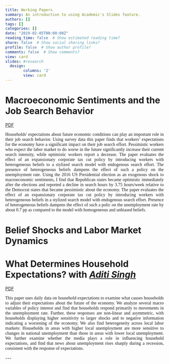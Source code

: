 ```yaml
---
title: Working Papers
summary: An introduction to using Academic's Slides feature.
authors: []
tags: []
categories: []
date: "2019-02-05T00:00:00Z"
reading_time: false  # Show estimated reading time?
share: false  # Show social sharing links?
profile: false  # Show author profile?
comments: false  # Show comments?
view: card
slides: #research
  design:
        columns: '2'
        view: card 
---
```


 # Macroeconomic Sentiments and the Job Search Behavior
[PDF](content/publication/macroeconomic-sentiments-job-search/macroeconomic-sentiments-job-search.pdf)

<p style="font-family:rose;text-align: justify;">Households' expectations about future economic conditions can play an important role in their job search behavior. Using survey data this paper finds that workers’ expectations for the economy have a significant impact on their job search effort. Pessimistic workers who expect the labor market to do worse in the future significantly increase their current search intensity, while optimistic workers report a decrease. The paper evaluates the effect of an expansionary corporate tax cut policy by introducing workers with heterogeneous beliefs to a stylized search model with endogenous search effort. The presence of heterogeneous beliefs dampens the effect of such a policy on the unemployment rate. Using the 2016 US Presidential election as an exogenous shock to macroeconomic sentiments, I find that Republican states became optimistic immediately after the elections and reported a decline in search hours by 3.75 hours/week relative to the Democrat states that became pessimistic about the economy. The paper evaluates the effect of an expansionary corporate tax cut policy by introducing workers with heterogeneous beliefs in a stylized search model with endogenous search effort. Presence of heterogeneous beliefs dampens the effect of such a polic on the unemployment rate by about 0.7 pp as compared to the model with homogeneous and unbiased beliefs. </p>



# Belief Shocks and Labor Market Dynamics




# What Determines Household Expectations? with <a href="https://www.aditi-singh.com/home"><i>Aditi Singh</i></a>
[PDF]( https://papers.ssrn.com/sol3/papers.cfm?abstract_id=4189773)


  <p style="font-family:rose;text-align: justify;">This paper uses daily data on
  household expectations to examine what causes households to adjust their
  expectations about the future of the economy. We analyze several macro
  variables of policy interest and find that households respond primarily to
  movements in the unemployment rate. Further, these responses are non-linear
  and asymmetric, with households displaying higher sensitivity to larger shocks
  and to negative information indicating a worsening of the economy. We also
  find heterogeneity across local labor markets: Households in areas with higher
  local unemployment are more sensitive to changes in national unemployment than
  those in areas with lower local unemployment. We further examine whether the
  media plays a role in influencing household expectations, and find that news
  about unemployment rises sharply during a recession, consistent with the
  response of expectations.</p>
---





  


